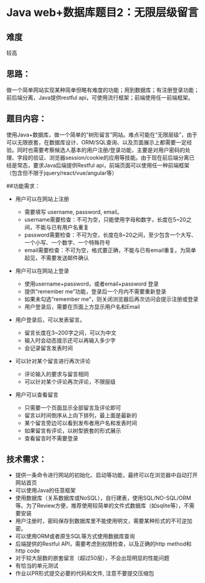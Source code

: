 # Java web+数据库题目2：无限层级留言

## 难度

较高

## 思路：

做一个简单网站实现某种简单但略有难度的功能；用到数据库；有注册登录功能；前后端分离，Java提供restful api，可使用流行框架；前端使用任一前端框架。

## 题目内容：

使用Java+数据库，做一个简单的“树形留言”网站。难点可能在“无限层级”，由于可以无限嵌套，在数据库设计、ORM/SQL查询、以及页面展示上都需要一定经验。同时也需要考察候选人基本的用户注册/登录功能，主要是对用户密码的处理、字段的验证、浏览器session/cookie的应用等技能。由于现在前后端分离已经是常态，要求Java后端提供Restful api，前端页面可以使用任一种前端框架（包含但不限于jquery/react/vue/angular等）

##功能需求：

- 用户可以在网站上注册
  - 需要填写 username, password, email。
  - username需要检查：不可为空，只能使用字母和数字，长度在5~20之间，不能与已有用户名重复
  - password需要检查：不可为空，长度在8~20之间，至少包含一个大写、一个小写、一个数字、一个特殊符号
  - email需要检查：不可为空，格式要正确，不能与已有email重复。为简单起见，不需要发送邮件确认

- 用户可以在网站上登录
  - 使用username+password，或者email+password 登录
  - 提供”remember me”功能，登录后一个月内不需要重新登录
  - 如果未勾选”remember me”，则关闭浏览器后再次访问会提示注册或登录
  - 用户登录后，需要在页面上方显示用户名和Email

- 用户登录后，可以发表留言。
  - 留言长度在3~200字之间，可以为中文
  - 输入时会动态提示还可以再输入多少字
  - 会记录留言发表时间

- 可以针对某个留言进行再次评论
  - 评论输入的要求与留言相同
  - 可以针对某个评论再次评论，不限层级

- 用户可以查看留言
  - 只需要一个页面显示全部留言及评论即可
  - 留言以时间倒序从上向下排列，最上面是最新的
  - 某个留言旁边可以看到发布者用户名和发表时间
  - 如果留言有评论，以树型嵌套的形式展示
  - 查看留言时不需要登录

## 技术需求：

- 提供一条命令进行网站的初始化、启动等功能，最终可以在浏览器中自动打开网站首页
- 可以使用Java的任意框架
- 使用数据库（关系数据库或NoSQL），自行建表，使用SQL/NO-SQL/ORM等。为了Review方便，推荐使用较简单的文件式数据库（如sqlite等），不需要安装
- 用户注册时，密码保存到数据库里不能使用明文，需要某种形式的不可逆加密。
- 可以使用ORM或者原生SQL等方式使用数据库查询
- 后端提供的Restful API，需要考虑到权限检查，以及正确的http method和http code
- 对于较大层数的嵌套留言（超过50层），不会出现明显的性能问题
- 有恰当的单元测试
- 作业以PR形式提交必要的代码和文件, 注意不要提交压缩包
